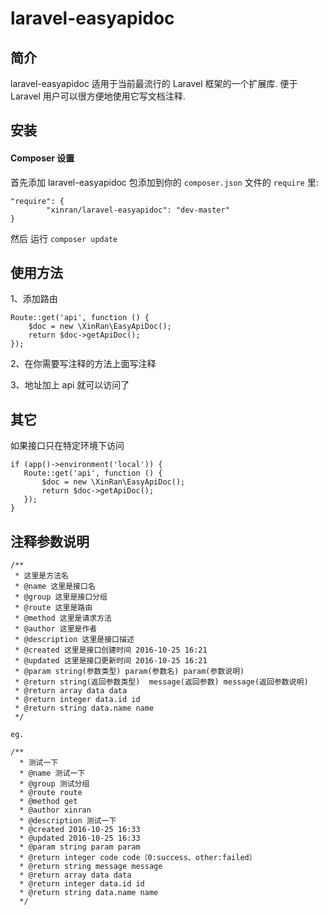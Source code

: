 # laravel-easyapidoc

## 简介
laravel-easyapidoc 适用于当前最流行的 Laravel 框架的一个扩展库. 便于 Laravel 用户可以很方便地使用它写文档注释.

## 安装

#### Composer 设置

首先添加 laravel-easyapidoc 包添加到你的 `composer.json` 文件的 `require` 里:

	"require": {
		    "xinran/laravel-easyapidoc": "dev-master"
	}

然后 运行 `composer update`


## 使用方法

1、添加路由

    Route::get('api', function () {
        $doc = new \XinRan\EasyApiDoc();
        return $doc->getApiDoc();
    });
    
2、在你需要写注释的方法上面写注释
    
3、地址加上 api 就可以访问了    
    

## 其它

如果接口只在特定环境下访问

    if (app()->environment('local')) {
       Route::get('api', function () {
           $doc = new \XinRan\EasyApiDoc();
           return $doc->getApiDoc();
       });
    }
        
## 注释参数说明

    /**
     * 这里是方法名
     * @name 这里是接口名
     * @group 这里是接口分组
     * @route 这里是路由
     * @method 这里是请求方法
     * @author 这里是作者
     * @description 这里是接口描述
     * @created 这里是接口创建时间 2016-10-25 16:21
     * @updated 这里是接口更新时间 2016-10-25 16:21
     * @param string(参数类型) param(参数名) param(参数说明)
     * @return string(返回参数类型)  message(返回参数) message(返回参数说明)
     * @return array data data
     * @return integer data.id id
     * @return string data.name name
     */
     
    eg.
    
    /**
      * 测试一下
      * @name 测试一下
      * @group 测试分组
      * @route route
      * @method get
      * @author xinran
      * @description 测试一下
      * @created 2016-10-25 16:33
      * @updated 2016-10-25 16:33
      * @param string param param
      * @return integer code code（0:success、other:failed）
      * @return string message message
      * @return array data data
      * @return integer data.id id
      * @return string data.name name
      */